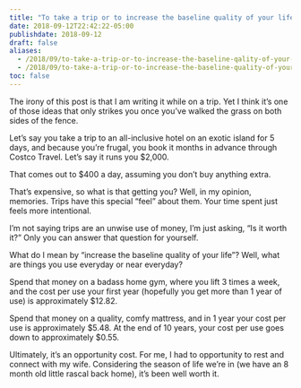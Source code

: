 ```yaml
---
title: "To take a trip or to increase the baseline quality of your life"
date: 2018-09-12T22:42:22-05:00
publishdate: 2018-09-12
draft: false
aliases: 
  - /2018/09/to-take-a-trip-or-to-increase-the-baseline-qality-of-your-life/
  - /2018/09/to-take-a-trip-or-to-increase-the-baseline-quality-of-your-life/
toc: false
---
```


The irony of this post is that I am writing it while on a trip. Yet I think it’s one of those ideas that only strikes you once you’ve walked the grass on both sides of the fence. 

Let’s say you take a trip to an all-inclusive hotel on an exotic island for 5 days, and because you’re frugal, you book it months in advance through Costco Travel. Let’s say it runs you $2,000.

That comes out to $400 a day, assuming you don’t buy anything extra. 

That’s expensive, so what is that getting you? Well, in my opinion, memories. Trips have this special “feel” about them. Your time spent just feels more intentional.

I’m not saying trips are an unwise use of money, I’m just asking, “Is it worth it?” Only you can answer that question for yourself.

What do I mean by “increase the baseline quality of your life”? Well, what are things you use everyday or near everyday?

Spend that money on a badass home gym, where you lift 3 times a week, and the cost per use your first year (hopefully you get more than 1 year of use) is approximately $12.82.

Spend that money on a quality, comfy mattress, and in 1 year your cost per use is approximately $5.48. At the end of 10 years, your cost per use goes down to approximately $0.55.

Ultimately, it’s an opportunity cost. For me, I had to opportunity to rest and connect with my wife. Considering the season of life we’re in (we have an 8 month old little rascal back home), it’s been well worth it. 
